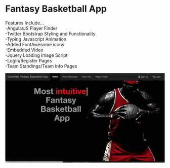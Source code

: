 # Fantasy Basketball App

Features Include...
<br/>
-AngularJS Player Finder
<br/>
-Twitter Bootstrap Styling and Functionality
<br>
-Typing Javascript Animation
<br/>
-Added FontAwesome icons
<br/>
-Embedded Video
<br/>
-Jquery Loading Image Script
<br/>
-Login/Register Pages
<br/>
-Team Standings/Team Info Pages
<br/>




![alt tag](https://github.com/gdomorski/FantasyBasketballApp/blob/master/sampleview.png)

 

